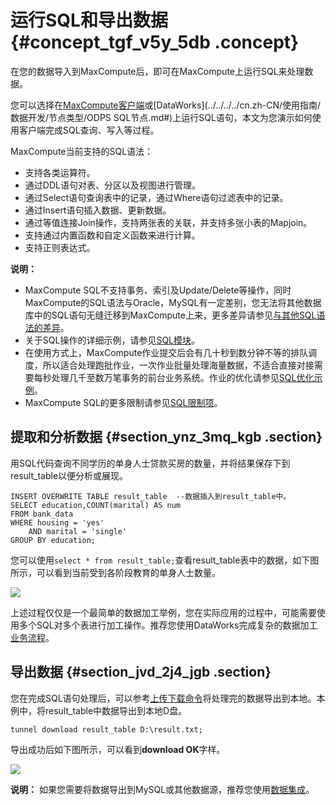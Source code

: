 # 运行SQL和导出数据 {#concept_tgf_v5y_5db .concept}

在您的数据导入到MaxCompute后，即可在MaxCompute上运行SQL来处理数据。

您可以选择在[MaxCompute客户端](../../../../cn.zh-CN/准备工作/安装并配置客户端.md#)或[DataWorks](../../../../cn.zh-CN/使用指南/数据开发/节点类型/ODPS SQL节点.md#)上运行SQL语句，本文为您演示如何使用客户端完成SQL查询、写入等过程。

MaxCompute当前支持的SQL语法：

-   支持各类运算符。
-   通过DDL语句对表、分区以及视图进行管理。
-   通过Select语句查询表中的记录，通过Where语句过滤表中的记录。
-   通过Insert语句插入数据、更新数据。
-   通过等值连接Join操作，支持两张表的关联，并支持多张小表的Mapjoin。
-   支持通过内置函数和自定义函数来进行计算。
-   支持正则表达式。

**说明：** 

-   MaxCompute SQL不支持事务、索引及Update/Delete等操作，同时MaxCompute的SQL语法与Oracle，MySQL有一定差别，您无法将其他数据库中的SQL语句无缝迁移到MaxCompute上来，更多差异请参见[与其他SQL语法的差异](../../../../cn.zh-CN/开发/SQL及函数/与其他SQL语法的差异.md#)。
-   关于SQL操作的详细示例，请参见[SQL模块](../../../../cn.zh-CN/开发/SQL及函数/SQL概述.md#)。
-   在使用方式上，MaxCompute作业提交后会有几十秒到数分钟不等的排队调度，所以适合处理跑批作业，一次作业批量处理海量数据，不适合直接对接需要每秒处理几千至数万笔事务的前台业务系统。作业的优化请参见[SQL优化示例](../../../../cn.zh-CN/最佳实践/计算优化/SQL优化示例.md#)。
-   MaxCompute SQL的更多限制请参见[SQL限制项](../../../../cn.zh-CN/开发/SQL及函数/SQL限制项.md#)。

## 提取和分析数据 {#section_ynz_3mq_kgb .section}

用SQL代码查询不同学历的单身人士贷款买房的数量，并将结果保存下到result\_table以便分析或展现。

``` {#codeblock_rtl_jp2_0ih .language-sql}
INSERT OVERWRITE TABLE result_table  --数据插入到result_table中。
SELECT education,COUNT(marital) AS num
FROM bank_data
WHERE housing = 'yes'
    AND marital = 'single'
GROUP BY education;
```

您可以使用`select * from result_table;`查看result\_table表中的数据，如下图所示，可以看到当前受到各阶段教育的单身人士数量。

![](http://static-aliyun-doc.oss-cn-hangzhou.aliyuncs.com/assets/img/11952/155979766637072_zh-CN.png)

上述过程仅仅是一个最简单的数据加工举例，您在实际应用的过程中，可能需要使用多个SQL对多个表进行加工操作。推荐您使用DataWorks完成复杂的数据加工[业务流程](../../../../cn.zh-CN/使用指南/数据开发/业务流程/业务流程介绍.md#)。

## 导出数据 {#section_jvd_2j4_jgb .section}

您在完成SQL语句处理后，可以参考[上传下载命令](../../../../cn.zh-CN/开发/数据上传下载/上传下载命令.md#)将处理完的数据导出到本地。本例中，将result\_table中数据导出到本地D盘。

``` {#codeblock_n56_2l1_a9j}
tunnel download result_table D:\result.txt;
```

导出成功后如下图所示，可以看到**download OK**字样。

![](http://static-aliyun-doc.oss-cn-hangzhou.aliyuncs.com/assets/img/11952/155979766637074_zh-CN.png)

**说明：** 如果您需要将数据导出到MySQL或其他数据源，推荐您使用[数据集成](../../../../cn.zh-CN/使用指南/数据集成/数据集成简介/数据集成概述.md#)。

